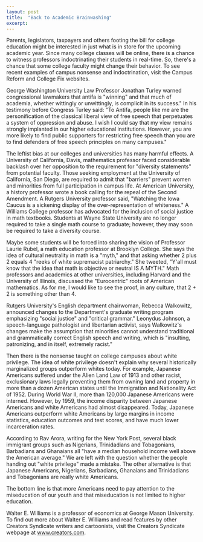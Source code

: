 ```yaml
---
layout: post
title:  "Back to Academic Brainwashing"
excerpt:
---
```




Parents, legislators, taxpayers and others footing the bill for college education might be interested in just what is in store for the upcoming academic year. Since many college classes will be online, there is a chance to witness professors indoctrinating their students in real-time. So, there's a chance that some college faculty might change their behavior. To see recent examples of campus nonsense and indoctrination, visit the Campus Reform and College Fix websites.

George Washington University Law Professor Jonathan Turley warned congressional lawmakers that antifa is "winning" and that much of academia, whether wittingly or unwittingly, is complicit in its success." In his testimony before Congress Turley said: "To Antifa, people like me are the personification of the classical liberal view of free speech that perpetuates a system of oppression and abuse. I wish I could say that my view remains strongly implanted in our higher educational institutions. However, you are more likely to find public supporters for restricting free speech than you are to find defenders of free speech principles on many campuses."

The leftist bias at our colleges and universities has many harmful effects. A University of California, Davis, mathematics professor faced considerable backlash over her opposition to the requirement for "diversity statements" from potential faculty. Those seeking employment at the University of California, San Diego, are required to admit that "barriers" prevent women and minorities from full participation in campus life. At American University, a history professor wrote a book calling for the repeal of the Second Amendment. A Rutgers University professor said, "Watching the Iowa Caucus is a sickening display of the over-representation of whiteness." A Williams College professor has advocated for the inclusion of social justice in math textbooks. Students at Wayne State University are no longer required to take a single math course to graduate; however, they may soon be required to take a diversity course.

Maybe some students will be forced into sharing the vision of Professor Laurie Rubel, a math education professor at Brooklyn College. She says the idea of cultural neutrality in math is a "myth," and that asking whether 2 plus 2 equals 4 "reeks of white supremacist patriarchy." She tweeted, "Y'all must know that the idea that math is objective or neutral IS A MYTH." Math professors and academics at other universities, including Harvard and the University of Illinois, discussed the "Eurocentric" roots of American mathematics. As for me, I would like to see the proof, in any culture, that 2 + 2 is something other than 4.

Rutgers University's English department chairwoman, Rebecca Walkowitz, announced changes to the Department's graduate writing program emphasizing "social justice" and "critical grammar." Leonydus Johnson, a speech-language pathologist and libertarian activist, says Walkowitz's changes make the assumption that minorities cannot understand traditional and grammatically correct English speech and writing, which is "insulting, patronizing, and in itself, extremely racist."

Then there is the nonsense taught on college campuses about white privilege. The idea of white privilege doesn't explain why several historically marginalized groups outperform whites today. For example, Japanese Americans suffered under the Alien Land Law of 1913 and other racist, exclusionary laws legally preventing them from owning land and property in more than a dozen American states until the Immigration and Nationality Act of 1952. During World War II, more than 120,000 Japanese Americans were interned. However, by 1959, the income disparity between Japanese Americans and white Americans had almost disappeared. Today, Japanese Americans outperform white Americans by large margins in income statistics, education outcomes and test scores, and have much lower incarceration rates. 

According to Rav Arora, writing for the New York Post, several black immigrant groups such as Nigerians, Trinidadians and Tobagonians, Barbadians and Ghanaians all "have a median household income well above the American average." We are left with the question whether the people handing out "white privilege" made a mistake. The other alternative is that Japanese Americans, Nigerians, Barbadians, Ghanaians and Trinidadians and Tobagonians are really white Americans.

The bottom line is that more Americans need to pay attention to the miseducation of our youth and that miseducation is not limited to higher education.

Walter E. Williams is a professor of economics at George Mason University. To find out more about Walter E. Williams and read features by other Creators Syndicate writers and cartoonists, visit the Creators Syndicate webpage at www.creators.com.
